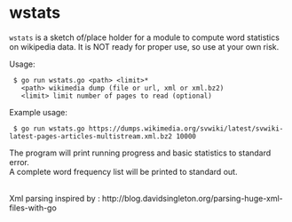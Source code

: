 # wstats

`wstats` is a sketch of/place holder for a module to compute word statistics on wikipedia data. It is NOT ready for proper use, so use at your own risk.

Usage:
  
     $ go run wstats.go <path> <limit>*
       <path> wikimedia dump (file or url, xml or xml.bz2)
       <limit> limit number of pages to read (optional)
   	
Example usage:

     $ go run wstats.go https://dumps.wikimedia.org/svwiki/latest/svwiki-latest-pages-articles-multistream.xml.bz2 10000

The program will print running progress and basic statistics to standard error.<br/>
A complete word frequency list will be printed to standard out.


<br/>
Xml parsing inspired by : http://blog.davidsingleton.org/parsing-huge-xml-files-with-go
